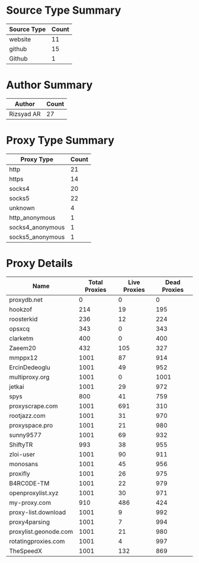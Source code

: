 # Source Type Summary

| Source Type | Count |
|-------------|-------|
| website | 11 |
| github | 15 |
| Github | 1 |


# Author Summary

| Author | Count |
|--------|-------|
| Rizsyad AR | 27 |


# Proxy Type Summary

| Proxy Type | Count |
|------------|-------|
| http | 21 |
| https | 14 |
| socks4 | 20 |
| socks5 | 22 |
| unknown | 4 |
| http_anonymous | 1 |
| socks4_anonymous | 1 |
| socks5_anonymous | 1 |


# Proxy Details

| Name | Total Proxies | Live Proxies | Dead Proxies |
|------|---------------|--------------|---------------|
| proxydb.net | 0 | 0 | 0 |
| hookzof | 214 | 19 | 195 |
| roosterkid | 236 | 12 | 224 |
| opsxcq | 343 | 0 | 343 |
| clarketm | 400 | 0 | 400 |
| Zaeem20 | 432 | 105 | 327 |
| mmppx12 | 1001 | 87 | 914 |
| ErcinDedeoglu | 1001 | 49 | 952 |
| multiproxy.org | 1001 | 0 | 1001 |
| jetkai | 1001 | 29 | 972 |
| spys | 800 | 41 | 759 |
| proxyscrape.com | 1001 | 691 | 310 |
| rootjazz.com | 1001 | 31 | 970 |
| proxyspace.pro | 1001 | 21 | 980 |
| sunny9577 | 1001 | 69 | 932 |
| ShiftyTR | 993 | 38 | 955 |
| zloi-user | 1001 | 90 | 911 |
| monosans | 1001 | 45 | 956 |
| proxifly | 1001 | 26 | 975 |
| B4RC0DE-TM | 1001 | 22 | 979 |
| openproxylist.xyz | 1001 | 30 | 971 |
| my-proxy.com | 910 | 486 | 424 |
| proxy-list.download | 1001 | 9 | 992 |
| proxy4parsing | 1001 | 7 | 994 |
| proxylist.geonode.com | 1001 | 21 | 980 |
| rotatingproxies.com | 1001 | 4 | 997 |
| TheSpeedX | 1001 | 132 | 869 |
